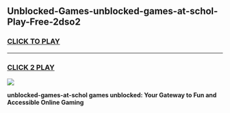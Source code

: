 
## Unblocked-Games-unblocked-games-at-schol-Play-Free-2dso2
<h3>
<a href="https://premium76.site?title=unblocked-games-at-schol&ref=10A">CLICK TO PLAY</a></h3>
<hr>

<h3>
<a href="https://premium76.site?title=unblocked-games-at-schol&ref=10A">CLICK 2 PLAY</a>
  
</h3>

<a href="https://premium76.site?title=unblocked-games-at-schol&ref=10A"><img src="https://clearcache.store/games.png"></a>


**unblocked-games-at-schol games unblocked: Your Gateway to Fun and Accessible Online Gaming**
